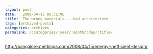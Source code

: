 ```yaml
---
layout: post
date:	2008-04-15 06:31:00
title:  The wrong materials....bad architecture
tags: [archived-posts]
categories: archives
permalink: /:categories/:year/:month/:day/:title/
---
```

http://bangalore.metblogs.com/2008/04/15/energy-inefficient-design/
